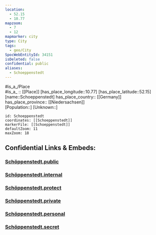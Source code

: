 ```yaml
---
location:
  - 52.15
  - 10.77
mapzoom:
  - 7
  - 12
mapmarker: city
type: City
tags:
  - geo/City
SpocWebEntityId: 34151
isDeleted: false
confidential: public
aliases:
  - Schoeppenstedt
---
```

#is_a_/Place  
#is_a_ :: [[Place]] 
[has_place_longitude::10.77] 
[has_place_latitude::52.15] 
[name::Schoeppenstedt] 
has_place_country:: [[Germany]]  
has_place_province:: [[Niedersachsen]]  
[Population::] 
[Unknown::] 


```leaflet
id: Schoeppenstedt
coordinates: [[Schoeppenstedt]] 
markerFile: [[Schoeppenstedt]] 
defaultZoom: 11 
maxZoom: 18
```


## Confidential Links & Embeds: 

### [Schöppenstedt.public](/_public/\Earth\Continent\Europe\Europe~Central\Germany\Germany~West\Niedersachsen\counties~Niedersachsen\Wolfenbuettel\cities~Wolfenbüttel\Elm-AsseSchöppenstedt.public.md) 

### [Schöppenstedt.internal](/_internal/\Earth\Continent\Europe\Europe~Central\Germany\Germany~West\Niedersachsen\counties~Niedersachsen\Wolfenbuettel\cities~Wolfenbüttel\Elm-AsseSchöppenstedt.internal.md) 

### [Schöppenstedt.protect](/_protect/\Earth\Continent\Europe\Europe~Central\Germany\Germany~West\Niedersachsen\counties~Niedersachsen\Wolfenbuettel\cities~Wolfenbüttel\Elm-AsseSchöppenstedt.protect.md) 

### [Schöppenstedt.private](/_private/\Earth\Continent\Europe\Europe~Central\Germany\Germany~West\Niedersachsen\counties~Niedersachsen\Wolfenbuettel\cities~Wolfenbüttel\Elm-AsseSchöppenstedt.private.md) 

### [Schöppenstedt.personal](/_personal/\Earth\Continent\Europe\Europe~Central\Germany\Germany~West\Niedersachsen\counties~Niedersachsen\Wolfenbuettel\cities~Wolfenbüttel\Elm-AsseSchöppenstedt.personal.md) 

### [Schöppenstedt.secret](/_secret/\Earth\Continent\Europe\Europe~Central\Germany\Germany~West\Niedersachsen\counties~Niedersachsen\Wolfenbuettel\cities~Wolfenbüttel\Elm-AsseSchöppenstedt.secret.md)

